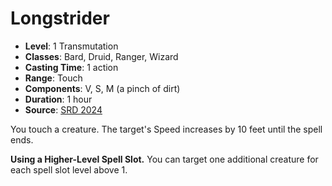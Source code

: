 # Longstrider

- **Level**: 1 Transmutation
- **Classes**: Bard, Druid, Ranger, Wizard
- **Casting Time**: 1 action
- **Range**: Touch
- **Components**: V, S, M (a pinch of dirt)
- **Duration**: 1 hour
- **Source**: [SRD 2024](../../../srds/SRD_2024.pdf)

You touch a creature. The target's Speed increases by 10 feet until the spell ends.

**Using a Higher-Level Spell Slot.** You can target one additional creature for each spell slot level above 1.
